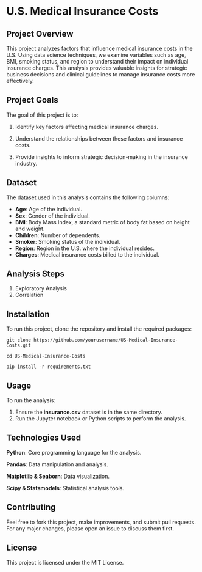 # U.S. Medical Insurance Costs

## Project Overview

This project analyzes factors that influence medical insurance costs in the U.S. Using data science techniques, we examine variables such as age, BMI, smoking status, and region to understand their impact on individual insurance charges. This analysis provides valuable insights for strategic business decisions and clinical guidelines to manage insurance costs more effectively.

## Project Goals

The goal of this project is to:

1. Identify key factors affecting medical insurance charges.

2. Understand the relationships between these factors and insurance costs.

3. Provide insights to inform strategic decision-making in the insurance industry.

## Dataset

The dataset used in this analysis contains the following columns:

- **Age**: Age of the individual.
- **Sex**: Gender of the individual.
- **BMI**: Body Mass Index, a standard metric of body fat based on height and weight.
- **Children**: Number of dependents.
- **Smoker**: Smoking status of the individual.
- **Region**: Region in the U.S. where the individual resides.
- **Charges**: Medical insurance costs billed to the individual.

## Analysis Steps

1. Exploratory Analysis
2. Correlation

## Installation

To run this project, clone the repository and install the required packages:

```
git clone https://github.com/yourusername/US-Medical-Insurance-Costs.git

cd US-Medical-Insurance-Costs

pip install -r requirements.txt
```

## Usage

To run the analysis:

1. Ensure the **insurance.csv** dataset is in the same directory.
2. Run the Jupyter notebook or Python scripts to perform the analysis.

## Technologies Used

**Python**: Core programming language for the analysis.

**Pandas**: Data manipulation and analysis.

**Matplotlib & Seaborn**: Data visualization.

**Scipy & Statsmodels**: Statistical analysis tools.

## Contributing

Feel free to fork this project, make improvements, and submit pull requests. For any major changes, please open an issue to discuss them first.

## License

This project is licensed under the MIT License.
